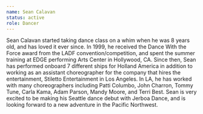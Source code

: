 ```yaml
---
name: Sean Calavan
status: active
role: Dancer
---
```

Sean Calavan started taking dance class on a whim when he was 8 years old, and has loved it ever since. In 1999, he received the Dance With the Force award from the LADF convention/competition, and spent the summer training at EDGE performing Arts Center in Hollywood, CA. Since then, Sean has performed onboard 7 different ships for Holland America in addition to working as an assistant choreographer for the company that hires the entertainment, Stiletto Entertainment in Los Angeles. In LA, he has worked with many choreographers including Patti Columbo, John Charron, Tommy Tune, Carla Kama, Adam Parson, Mandy Moore, and Terri Best. Sean is very excited to be making his Seattle dance debut with Jerboa Dance, and is looking forward to a new adventure in the Pacific Northwest.